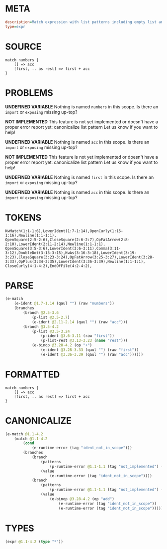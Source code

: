 # META
~~~ini
description=Match expression with list patterns including empty list and rest patterns
type=expr
~~~
# SOURCE
~~~roc
match numbers {
    [] => acc
    [first, .. as rest] => first + acc
}
~~~
# PROBLEMS
**UNDEFINED VARIABLE**
Nothing is named `numbers` in this scope.
Is there an `import` or `exposing` missing up-top?

**NOT IMPLEMENTED**
This feature is not yet implemented or doesn't have a proper error report yet: canonicalize list pattern
Let us know if you want to help!

**UNDEFINED VARIABLE**
Nothing is named `acc` in this scope.
Is there an `import` or `exposing` missing up-top?

**NOT IMPLEMENTED**
This feature is not yet implemented or doesn't have a proper error report yet: canonicalize list pattern
Let us know if you want to help!

**UNDEFINED VARIABLE**
Nothing is named `first` in this scope.
Is there an `import` or `exposing` missing up-top?

**UNDEFINED VARIABLE**
Nothing is named `acc` in this scope.
Is there an `import` or `exposing` missing up-top?

# TOKENS
~~~zig
KwMatch(1:1-1:6),LowerIdent(1:7-1:14),OpenCurly(1:15-1:16),Newline(1:1-1:1),
OpenSquare(2:5-2:6),CloseSquare(2:6-2:7),OpFatArrow(2:8-2:10),LowerIdent(2:11-2:14),Newline(1:1-1:1),
OpenSquare(3:5-3:6),LowerIdent(3:6-3:11),Comma(3:11-3:12),DoubleDot(3:13-3:15),KwAs(3:16-3:18),LowerIdent(3:19-3:23),CloseSquare(3:23-3:24),OpFatArrow(3:25-3:27),LowerIdent(3:28-3:33),OpPlus(3:34-3:35),LowerIdent(3:36-3:39),Newline(1:1-1:1),
CloseCurly(4:1-4:2),EndOfFile(4:2-4:2),
~~~
# PARSE
~~~clojure
(e-match
	(e-ident @1.7-1.14 (qaul "") (raw "numbers"))
	(branches
		(branch @2.5-3.6
			(p-list @2.5-2.7)
			(e-ident @2.11-2.14 (qaul "") (raw "acc")))
		(branch @3.5-4.2
			(p-list @3.5-3.24
				(p-ident @3.6-3.11 (raw "first"))
				(p-list-rest @3.13-3.23 (name "rest")))
			(e-binop @3.28-4.2 (op "+")
				(e-ident @3.28-3.33 (qaul "") (raw "first"))
				(e-ident @3.36-3.39 (qaul "") (raw "acc"))))))
~~~
# FORMATTED
~~~roc
match numbers {
	[] => acc
	[first, .. as rest] => first + acc
}
~~~
# CANONICALIZE
~~~clojure
(e-match @1.1-4.2
	(match @1.1-4.2
		(cond
			(e-runtime-error (tag "ident_not_in_scope")))
		(branches
			(branch
				(patterns
					(p-runtime-error @1.1-1.1 (tag "not_implemented") (degenerate false)))
				(value
					(e-runtime-error (tag "ident_not_in_scope"))))
			(branch
				(patterns
					(p-runtime-error @1.1-1.1 (tag "not_implemented") (degenerate false)))
				(value
					(e-binop @3.28-4.2 (op "add")
						(e-runtime-error (tag "ident_not_in_scope"))
						(e-runtime-error (tag "ident_not_in_scope"))))))))
~~~
# TYPES
~~~clojure
(expr @1.1-4.2 (type "*"))
~~~
